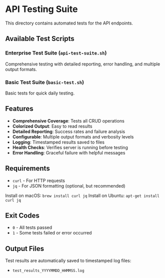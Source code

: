 # API Testing Suite

This directory contains automated tests for the API endpoints.

## Available Test Scripts

### Enterprise Test Suite (`api-test-suite.sh`)
Comprehensive testing with detailed reporting, error handling, and multiple output formats.

### Basic Test Suite (`basic-test.sh`)
Basic tests for quick daily testing.

## Features

- **Comprehensive Coverage**: Tests all CRUD operations
- **Colorized Output**: Easy to read results
- **Detailed Reporting**: Success rates and failure analysis
- **Configurable**: Multiple output formats and verbosity levels
- **Logging**: Timestamped results saved to files
- **Health Checks**: Verifies server is running before testing
- **Error Handling**: Graceful failure with helpful messages

## Requirements

- `curl` - For HTTP requests
- `jq` - For JSON formatting (optional, but recommended)

Install on macOS: `brew install curl jq`
Install on Ubuntu: `apt-get install curl jq`

## Exit Codes

- `0` - All tests passed
- `1` - Some tests failed or error occurred

## Output Files

Test results are automatically saved to timestamped log files:
- `test_results_YYYYMMDD_HHMMSS.log`